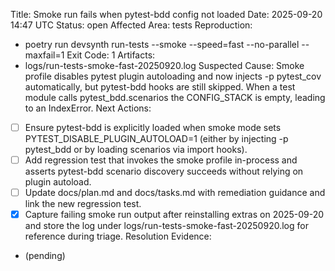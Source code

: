 Title: Smoke run fails when pytest-bdd config not loaded
Date: 2025-09-20 14:47 UTC
Status: open
Affected Area: tests
Reproduction:
  - poetry run devsynth run-tests --smoke --speed=fast --no-parallel --maxfail=1
Exit Code: 1
Artifacts:
  - logs/run-tests-smoke-fast-20250920.log
Suspected Cause: Smoke profile disables pytest plugin autoloading and now injects -p pytest_cov automatically, but pytest-bdd hooks are still skipped. When a test module calls pytest_bdd.scenarios the CONFIG_STACK is empty, leading to an IndexError.
Next Actions:
  - [ ] Ensure pytest-bdd is explicitly loaded when smoke mode sets PYTEST_DISABLE_PLUGIN_AUTOLOAD=1 (either by injecting -p pytest_bdd or by loading scenarios via import hooks).
  - [ ] Add regression test that invokes the smoke profile in-process and asserts pytest-bdd scenario discovery succeeds without relying on plugin autoload.
  - [ ] Update docs/plan.md and docs/tasks.md with remediation guidance and link the new regression test.
  - [x] Capture failing smoke run output after reinstalling extras on 2025-09-20 and store the log under logs/run-tests-smoke-fast-20250920.log for reference during triage.
Resolution Evidence:
  - (pending)
